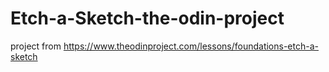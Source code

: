 # Etch-a-Sketch-the-odin-project

project from https://www.theodinproject.com/lessons/foundations-etch-a-sketch